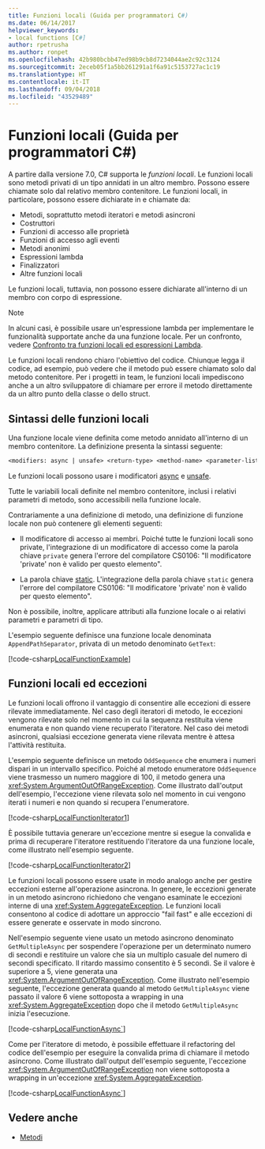 ```yaml
---
title: Funzioni locali (Guida per programmatori C#)
ms.date: 06/14/2017
helpviewer_keywords:
- local functions [C#]
author: rpetrusha
ms.author: ronpet
ms.openlocfilehash: 42b980bcbb47ed98b9cb8d7234044ae2c92c3124
ms.sourcegitcommit: 2eceb05f1a5bb261291a1f6a91c5153727ac1c19
ms.translationtype: HT
ms.contentlocale: it-IT
ms.lasthandoff: 09/04/2018
ms.locfileid: "43529489"
---
```

# <a name="local-functions-c-programming-guide"></a>Funzioni locali (Guida per programmatori C#)

A partire dalla versione 7.0, C# supporta le *funzioni locali*. Le funzioni locali sono metodi privati di un tipo annidati in un altro membro. Possono essere chiamate solo dal relativo membro contenitore. Le funzioni locali, in particolare, possono essere dichiarate in e chiamate da:

- Metodi, soprattutto metodi iteratori e metodi asincroni
- Costruttori
- Funzioni di accesso alle proprietà
- Funzioni di accesso agli eventi
- Metodi anonimi
- Espressioni lambda
- Finalizzatori
- Altre funzioni locali

Le funzioni locali, tuttavia, non possono essere dichiarate all'interno di un membro con corpo di espressione.

> [!NOTE]
> In alcuni casi, è possibile usare un'espressione lambda per implementare le funzionalità supportate anche da una funzione locale. Per un confronto, vedere [Confronto tra funzioni locali ed espressioni Lambda](../../local-functions-vs-lambdas.md).

Le funzioni locali rendono chiaro l'obiettivo del codice. Chiunque legga il codice, ad esempio, può vedere che il metodo può essere chiamato solo dal metodo contenitore. Per i progetti in team, le funzioni locali impediscono anche a un altro sviluppatore di chiamare per errore il metodo direttamente da un altro punto della classe o dello struct.
 
## <a name="local-function-syntax"></a>Sintassi delle funzioni locali

Una funzione locale viene definita come metodo annidato all'interno di un membro contenitore. La definizione presenta la sintassi seguente:

```txt
<modifiers: async | unsafe> <return-type> <method-name> <parameter-list>
```

Le funzioni locali possono usare i modificatori [async](../../language-reference/keywords/async.md) e [unsafe](../../language-reference/keywords/unsafe.md). 

Tutte le variabili locali definite nel membro contenitore, inclusi i relativi parametri di metodo, sono accessibili nella funzione locale. 

Contrariamente a una definizione di metodo, una definizione di funzione locale non può contenere gli elementi seguenti:

- Il modificatore di accesso ai membri. Poiché tutte le funzioni locali sono private, l'integrazione di un modificatore di accesso come la parola chiave `private` genera l'errore del compilatore CS0106: "Il modificatore 'private' non è valido per questo elemento".
 
- La parola chiave [static](../../language-reference/keywords/static.md). L'integrazione della parola chiave `static` genera l'errore del compilatore CS0106: "Il modificatore 'private' non è valido per questo elemento".

Non è possibile, inoltre, applicare attributi alla funzione locale o ai relativi parametri e parametri di tipo. 
 
L'esempio seguente definisce una funzione locale denominata `AppendPathSeparator`, privata di un metodo denominato `GetText`:
   
[!code-csharp[LocalFunctionExample](../../../../samples/snippets/csharp/programming-guide/classes-and-structs/local-functions1.cs)]  
   
## <a name="local-functions-and-exceptions"></a>Funzioni locali ed eccezioni

Le funzioni locali offrono il vantaggio di consentire alle eccezioni di essere rilevate immediatamente. Nel caso degli iteratori di metodo, le eccezioni vengono rilevate solo nel momento in cui la sequenza restituita viene enumerata e non quando viene recuperato l'iteratore. Nel caso dei metodi asincroni, qualsiasi eccezione generata viene rilevata mentre è attesa l'attività restituita. 

L'esempio seguente definisce un metodo `OddSequence` che enumera i numeri dispari in un intervallo specifico. Poiché al metodo enumeratore `OddSequence` viene trasmesso un numero maggiore di 100, il metodo genera una <xref:System.ArgumentOutOfRangeException>. Come illustrato dall'output dell'esempio, l'eccezione viene rilevata solo nel momento in cui vengono iterati i numeri e non quando si recupera l'enumeratore.

[!code-csharp[LocalFunctionIterator1](../../../../samples/snippets/csharp/programming-guide/classes-and-structs/local-functions-iterator1.cs)] 

È possibile tuttavia generare un'eccezione mentre si esegue la convalida e prima di recuperare l'iteratore restituendo l'iteratore da una funzione locale, come illustrato nell'esempio seguente.

[!code-csharp[LocalFunctionIterator2](../../../../samples/snippets/csharp/programming-guide/classes-and-structs/local-functions-iterator2.cs)]

Le funzioni locali possono essere usate in modo analogo anche per gestire eccezioni esterne all'operazione asincrona. In genere, le eccezioni generate in un metodo asincrono richiedono che vengano esaminate le eccezioni interne di una <xref:System.AggregateException>. Le funzioni locali consentono al codice di adottare un approccio "fail fast" e alle eccezioni di essere generate e osservate in modo sincrono.

Nell'esempio seguente viene usato un metodo asincrono denominato `GetMultipleAsync` per sospendere l'operazione per un determinato numero di secondi e restituire un valore che sia un multiplo casuale del numero di secondi specificato. Il ritardo massimo consentito è 5 secondi. Se il valore è superiore a 5, viene generata una <xref:System.ArgumentOutOfRangeException>. Come illustrato nell'esempio seguente, l'eccezione generata quando al metodo `GetMultipleAsync` viene passato il valore 6 viene sottoposta a wrapping in una <xref:System.AggregateException> dopo che il metodo `GetMultipleAsync` inizia l'esecuzione.

[!code-csharp[LocalFunctionAsync`](../../../../samples/snippets/csharp/programming-guide/classes-and-structs/local-functions-async1.cs)] 

Come per l'iteratore di metodo, è possibile effettuare il refactoring del codice dell'esempio per eseguire la convalida prima di chiamare il metodo asincrono. Come illustrato dall'output dell'esempio seguente, l'eccezione <xref:System.ArgumentOutOfRangeException> non viene sottoposta a wrapping in un'eccezione <xref:System.AggregateException>.

[!code-csharp[LocalFunctionAsync`](../../../../samples/snippets/csharp/programming-guide/classes-and-structs/local-functions-async2.cs)] 

## <a name="see-also"></a>Vedere anche

- [Metodi](methods.md)
